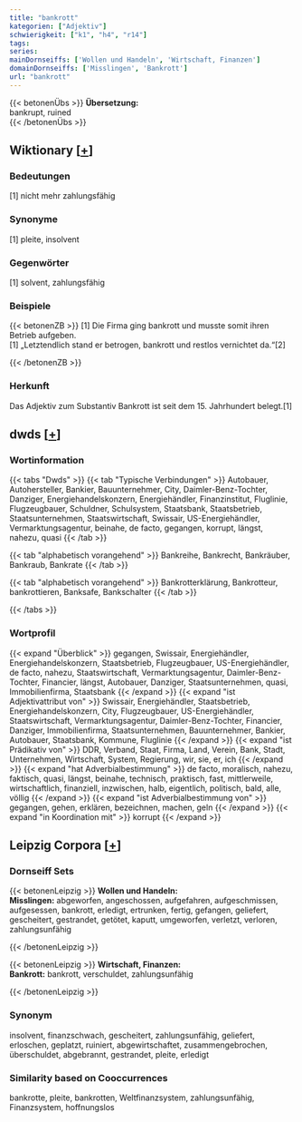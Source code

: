 ```yaml
---
title: "bankrott"
kategorien: ["Adjektiv"]
schwierigkeit: ["k1", "h4", "r14"]
tags:
series:
mainDornseiffs: ['Wollen und Handeln', 'Wirtschaft, Finanzen']
domainDornseiffs: ['Misslingen', 'Bankrott']
url: "bankrott"
---
```


{{< betonenÜbs >}}
**Übersetzung:**  
bankrupt, ruined  
{{< /betonenÜbs >}}

## Wiktionary [[+](https://de.wiktionary.org/wiki/bankrott)]

### Bedeutungen
[1] nicht mehr zahlungsfähig  

### Synonyme
[1] pleite, insolvent  

### Gegenwörter
[1] solvent, zahlungsfähig  

### Beispiele
{{< betonenZB >}}
[1] Die Firma ging bankrott und musste somit ihren Betrieb aufgeben.  
[1] „Letztendlich stand er betrogen, bankrott und restlos vernichtet da.“[2]  

{{< /betonenZB >}}
### Herkunft
Das Adjektiv zum Substantiv Bankrott ist seit dem 15. Jahrhundert belegt.[1]  



## dwds [[+](https://www.dwds.de/wb/bankrott)]

### Wortinformation
{{< tabs "Dwds" >}}
{{< tab "Typische Verbindungen" >}}
Autobauer, Autohersteller, Bankier, Bauunternehmer, City, Daimler-Benz-Tochter, Danziger, Energiehandelskonzern, Energiehändler, Finanzinstitut, Fluglinie, Flugzeugbauer, Schuldner, Schulsystem, Staatsbank, Staatsbetrieb, Staatsunternehmen, Staatswirtschaft, Swissair, US-Energiehändler, Vermarktungsagentur, beinahe, de facto, gegangen, korrupt, längst, nahezu, quasi
{{< /tab >}}

{{< tab "alphabetisch vorangehend" >}}
Bankreihe, Bankrecht, Bankräuber, Bankraub, Bankrate
{{< /tab >}}

{{< tab "alphabetisch vorangehend" >}}
Bankrotterklärung, Bankrotteur, bankrottieren, Banksafe, Bankschalter
{{< /tab >}}

{{< /tabs >}}

### Wortprofil
{{< expand "Überblick" >}} gegangen, Swissair, Energiehändler, Energiehandelskonzern, Staatsbetrieb, Flugzeugbauer, US-Energiehändler, de facto, nahezu, Staatswirtschaft, Vermarktungsagentur, Daimler-Benz-Tochter, Financier, längst, Autobauer, Danziger, Staatsunternehmen, quasi, Immobilienfirma, Staatsbank {{< /expand >}}
{{< expand "ist Adjektivattribut von" >}} Swissair, Energiehändler, Staatsbetrieb, Energiehandelskonzern, City, Flugzeugbauer, US-Energiehändler, Staatswirtschaft, Vermarktungsagentur, Daimler-Benz-Tochter, Financier, Danziger, Immobilienfirma, Staatsunternehmen, Bauunternehmer, Bankier, Autobauer, Staatsbank, Kommune, Fluglinie {{< /expand >}}
{{< expand "ist Prädikativ von" >}} DDR, Verband, Staat, Firma, Land, Verein, Bank, Stadt, Unternehmen, Wirtschaft, System, Regierung, wir, sie, er, ich {{< /expand >}}
{{< expand "hat Adverbialbestimmung" >}} de facto, moralisch, nahezu, faktisch, quasi, längst, beinahe, technisch, praktisch, fast, mittlerweile, wirtschaftlich, finanziell, inzwischen, halb, eigentlich, politisch, bald, alle, völlig {{< /expand >}}
{{< expand "ist Adverbialbestimmung von" >}} gegangen, gehen, erklären, bezeichnen, machen, geln {{< /expand >}}
{{< expand "in Koordination mit" >}} korrupt {{< /expand >}}

## Leipzig Corpora [[+](https://corpora.uni-leipzig.de/en/res?word=bankrott&corpusId=deu_newscrawl-public_2018)]

### Dornseiff Sets
{{< betonenLeipzig >}}
**Wollen und Handeln:**  
**Misslingen:** abgeworfen, angeschossen, aufgefahren, aufgeschmissen, aufgesessen, bankrott, erledigt, ertrunken, fertig, gefangen, geliefert, gescheitert, gestrandet, getötet, kaputt, umgeworfen, verletzt, verloren, zahlungsunfähig  

{{< /betonenLeipzig >}}


{{< betonenLeipzig >}}
**Wirtschaft, Finanzen:**  
**Bankrott:** bankrott, verschuldet, zahlungsunfähig  

{{< /betonenLeipzig >}}

### Synonym
insolvent, finanzschwach, gescheitert, zahlungsunfähig, geliefert, erloschen, geplatzt, ruiniert, abgewirtschaftet, zusammengebrochen, überschuldet, abgebrannt, gestrandet, pleite, erledigt


### Similarity based on Cooccurrences
bankrotte, pleite, bankrotten, Weltfinanzsystem, zahlungsunfähig, Finanzsystem, hoffnungslos

